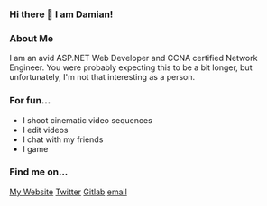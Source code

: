 ### Hi there 👋 I am Damian!

<!--
**dk-raw/dk-raw** is a ✨ _special_ ✨ repository because its `README.md` (this file) appears on your GitHub profile.

Here are some ideas to get you started:

- 🔭 I’m currently working on ...
- 🌱 I’m currently learning ...
- 👯 I’m looking to collaborate on ...
- 🤔 I’m looking for help with ...
- 💬 Ask me about ...
- 📫 How to reach me: ...
- 😄 Pronouns: ...
- ⚡ Fun fact: ...
-->

### About Me

I am an avid ASP.NET Web Developer and CCNA certified Network Engineer. You were probably expecting this to be a bit longer, but unfortunately, I'm not that interesting as a person. 

### For fun...
- I shoot cinematic video sequences
- I edit videos
- I chat with my friends
- I game

### Find me on...

[My Website](https://dk-raw.github.io/personal_website/)
[Twitter](https://twitter.com/dkraw2)
[Gitlab](https://gitlab.com/dk.raw)
[email](mailto://d.katsios@myself.com)

